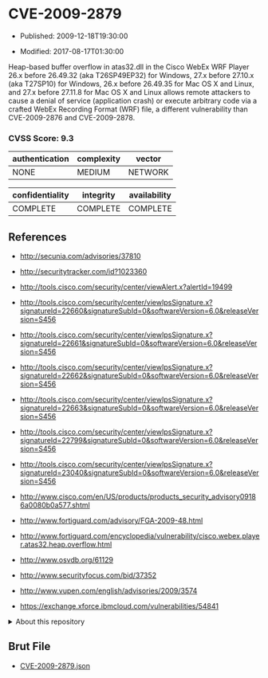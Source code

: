 # CVE-2009-2879

- Published: 2009-12-18T19:30:00

- Modified: 2017-08-17T01:30:00

Heap-based buffer overflow in atas32.dll in the Cisco WebEx WRF Player 26.x before 26.49.32 (aka T26SP49EP32) for Windows, 27.x before 27.10.x (aka T27SP10) for Windows, 26.x before 26.49.35 for Mac OS X and Linux, and 27.x before 27.11.8 for Mac OS X and Linux allows remote attackers to cause a denial of service (application crash) or execute arbitrary code via a crafted WebEx Recording Format (WRF) file, a different vulnerability than CVE-2009-2876 and CVE-2009-2878.

### CVSS Score: **9.3**

| authentication | complexity | vector |
| --- | --- | --- |
| NONE | MEDIUM | NETWORK |

| confidentiality | integrity | availability |
| --- | --- | --- |
| COMPLETE | COMPLETE | COMPLETE |

## References

* http://secunia.com/advisories/37810

* http://securitytracker.com/id?1023360

* http://tools.cisco.com/security/center/viewAlert.x?alertId=19499

* http://tools.cisco.com/security/center/viewIpsSignature.x?signatureId=22660&signatureSubId=0&softwareVersion=6.0&releaseVersion=S456

* http://tools.cisco.com/security/center/viewIpsSignature.x?signatureId=22661&signatureSubId=0&softwareVersion=6.0&releaseVersion=S456

* http://tools.cisco.com/security/center/viewIpsSignature.x?signatureId=22662&signatureSubId=0&softwareVersion=6.0&releaseVersion=S456

* http://tools.cisco.com/security/center/viewIpsSignature.x?signatureId=22663&signatureSubId=0&softwareVersion=6.0&releaseVersion=S456

* http://tools.cisco.com/security/center/viewIpsSignature.x?signatureId=22799&signatureSubId=0&softwareVersion=6.0&releaseVersion=S456

* http://tools.cisco.com/security/center/viewIpsSignature.x?signatureId=23040&signatureSubId=0&softwareVersion=6.0&releaseVersion=S456

* http://www.cisco.com/en/US/products/products_security_advisory09186a0080b0a577.shtml

* http://www.fortiguard.com/advisory/FGA-2009-48.html

* http://www.fortiguard.com/encyclopedia/vulnerability/cisco.webex.player.atas32.heap.overflow.html

* http://www.osvdb.org/61129

* http://www.securityfocus.com/bid/37352

* http://www.vupen.com/english/advisories/2009/3574

* https://exchange.xforce.ibmcloud.com/vulnerabilities/54841

<details>
<summary>About this repository</summary> 

  This repository is part of the project [Live Hack CVE](https://github.com/Live-Hack-CVE). Main website can be found [www.live-hack.org](https://www.live-hack.org) 
  
  Made by [Sn0wAlice](https://github.com/Sn0wAlice) for the people that care about security and need to have a feed of the latest CVEs. Hope you enjoy it, don't forget to star the repo and follow me on [Twitter](https://twitter.com/Sn0wAlice) and [Github](https://github.com/Sn0wAlice). And that is my [personnal website](https://www.alice-snow.me/)

  - [Home Page](https://github.com/Live-Hack-CVE)
  - [Framework](https://github.com/Live-Hack-CVE/cve-framework)
  - [CVE database](https://github.com/Live-Hack-CVE/full_database)
  - [Changelog](https://github.com/Live-Hack-CVE/Changelog)
</details>

## Brut File

* [CVE-2009-2879.json](https://raw.githubusercontent.com/Live-Hack-CVE/full_database/main/cves/2009/CVE-2009-2879.json)


